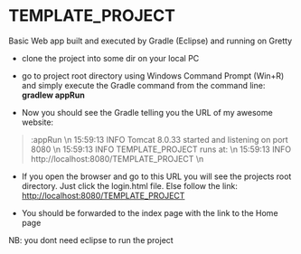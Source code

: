 # TEMPLATE_PROJECT
Basic Web app built and executed by Gradle (Eclipse) and running on Gretty

* clone the project into some dir on your local PC
* go to project root directory using Windows Command Prompt (Win+R) and simply execute the Gradle command from the command line:
<b>gradlew appRun</b>

* Now you should see the Gradle telling you the URL of my awesome website:

> :appRun \n
> 15:59:13 INFO  Tomcat 8.0.33 started and listening on port 8080 \n
> 15:59:13 INFO  TEMPLATE_PROJECT runs at: \n
> 15:59:13 INFO    http://localhost:8080/TEMPLATE_PROJECT \n

* If you open the browser and go to this URL you will see the projects root directory. Just click the login.html file. Else follow the link: <a href>http://localhost:8080/TEMPLATE_PROJECT</a>

* You should be forwarded to the index page with the link to the Home page

NB: you dont need eclipse to run the project
